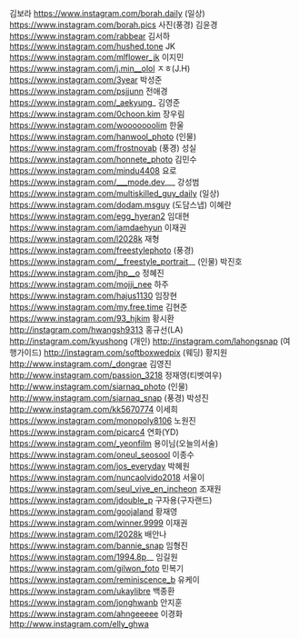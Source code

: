 김보라    https://www.instagram.com/borah.daily (일상) 
         https://www.instagram.com/borah.pics 사진(풍경) 
김윤경    https://www.instagram.com/rabbear 
김서하    https://www.instagram.com/hushed.tone 
JK       https://www.instagram.com/mlflower_jk
이지민    https://www.instagram.com/j.min__olol 
ㅈㅎ(J.H) https://www.instagram.com/3year 
박성준    https://www.instagram.com/psjjunn
전애경    https://www.instagram.com/_aekyung_
김영준    https://www.instagram.com/0choon.kim 
장우림    https://www.instagram.com/wooooooolim 
한울     https://www.instagram.com/hanwool_photo (인물) 
        https://www.instagram.com/frostnovab (풍경) 
성실     https://www.instagram.com/honnete_photo 
김민수    https://www.instagram.com/mindu4408 
요로     https://www.instagram.com/___mode.dev___
강성범    https://www.instagram.com/multiskilled_guy_daily (일상) 
        https://www.instagram.com/dodam.msguy (도담스냅) 
이혜란    https://www.instagram.com/egg_hyeran2
임대현    https://www.instagram.com/iamdaehyun
이재권    https://www.instagram.com/l2028k
재형     https://www.instagram.com/freestylephoto (풍경) 
        https://www.instagram.com/__freestyle_portrait__ (인물) 
박진호    https://www.instagram.com/jhp__o
정혜진    https://www.instagram.com/mojji_nee
하주     https://www.instagram.com/hajus1130
임장현   https://www.instagram.com/my.free.time
김현준   https://www.instagram.com/93_hjkim
황시환   http://instagram.com/hwangsh9313
홍규선(LA) http://instagram.com/kyushong (개인)
         http://instagram.com/lahongsnap (여행가이드) 
         http://instagram.com/softboxwedpix (웨딩) 
황지원   http://www.instagram.com/_dongrae
김영진    http://www.instagram.com/passion_3218
정재영(티벳여우) http://www.instagram.com/siarnaq_photo (인물)
             http://www.instagram.com/siarnaq_snap (풍경)
박성진    http://www.instagram.com/kk5670774
이세희    https://www.instagram.com/monopoly8106
노원진    https://www.instagram.com/picarc4
연화(YD) https://www.instagram.com/_yeonfilm 
용이님(오늘의서술) https://www.instagram.com/oneul_seosool
이종수 https://www.instagram.com/jos_everyday
박혜원 https://www.instagram.com/nuncaolvido2018
서울이 https://www.instagram.com/seul_vive_en_incheon 
조재원 https://www.instagram.com/jdouble_p
구자용(구자랜드) https://www.instagram.com/goojaland
황재영 https://www.instagram.com/winner.9999
이재권 https://www.instagram.com/l2028k
배안나 https://www.instagram.com/bannie_snap
임형진 https://www.instagram.com/1994.8p__
임길원 https://www.instagram.com/gilwon_foto
민복기 https://www.instagram.com/reminiscence_b
유케이 https://www.instagram.com/ukaylibre
백종환 https://www.instagram.com/jonghwanb
안지훈 https://www.instagram.com/ahngeeeee
이경화 http://www.instagram.com/elly_ghwa
